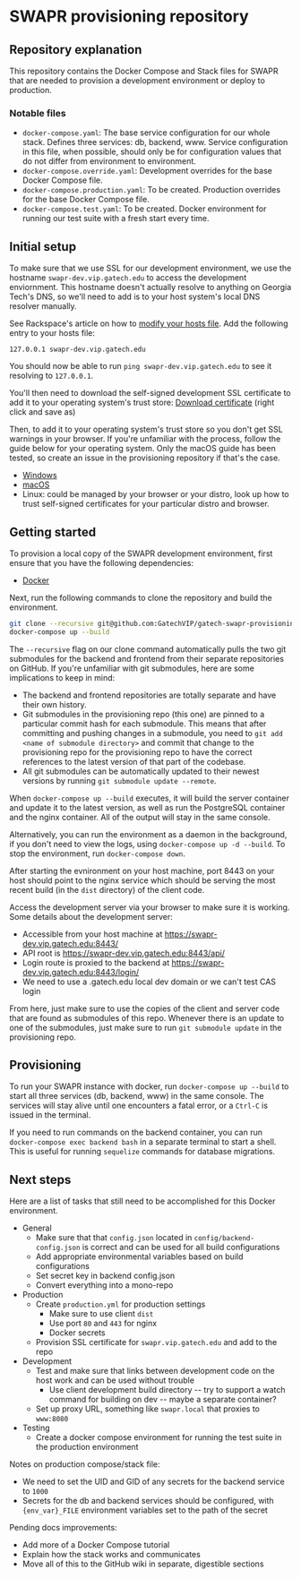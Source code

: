 # SWAPR provisioning repository

## Repository explanation
This repository contains the Docker Compose and Stack files for SWAPR that are needed to provision a development environment or deploy to production.

### Notable files
- `docker-compose.yaml`: The base service configuration for our whole stack. Defines three services: db, backend, www. Service configuration in this file, when possible, should only be for configuration values that do not differ from environment to environment.
- `docker-compose.override.yaml`: Development overrides for the base Docker Compose file.
- `docker-compose.production.yaml`: To be created. Production overrides for the base Docker Compose file.
- `docker-compose.test.yaml`: To be created. Docker environment for running our test suite with a fresh start every time.

## Initial setup
To make sure that we use SSL for our development environment, we use the hostname `swapr-dev.vip.gatech.edu` to access the development enviornment. This hostname doesn't actually resolve to anything on Georgia Tech's DNS, so we'll need to add is to your host system's local DNS resolver manually.

See Rackspace's article on how to [modify your hosts file]. Add the following entry to your hosts file:

```
127.0.0.1 swapr-dev.vip.gatech.edu
```

You should now be able to run `ping swapr-dev.vip.gatech.edu` to see it resolving to `127.0.0.1`.

You'll then need to download the self-signed development SSL certificate to add it to your operating system's trust store: [Download certificate] \(right click and save as\)

Then, to add it to your operating system's trust store so you don't get SSL warnings in your browser. If you're unfamiliar with the process, follow the guide below for your operating system. Only the macOS guide has been tested, so create an issue in the provisioning repository if that's the case.

- [Windows]
- [macOS]
- Linux: could be managed by your browser or your distro, look up how to trust self-signed certificates for your particular distro and browser.


[Modify your hosts file]: <https://support.rackspace.com/how-to/modify-your-hosts-file/>
[Download certificate]: <https://raw.githubusercontent.com/GatechVIP/gatech-swapr-provisioning/master/config/ssl/ssl.dev.cert>
[Windows]: <https://community.spiceworks.com/how_to/1839-installing-self-signed-ca-certificate-in-windows>
[macOS]: <https://tosbourn.com/getting-os-x-to-trust-self-signed-ssl-certificates/>

## Getting started
To provision a local copy of the SWAPR development environment, first ensure that you have the following dependencies:

- [Docker]

Next, run the following commands to clone the repository and build the environment.

```bash
git clone --recursive git@github.com:GatechVIP/gatech-swapr-provisioning.git
docker-compose up --build
```

The `--recursive` flag on our clone command automatically pulls the two git submodules for the backend and frontend from their separate repositories on GitHub. If you're unfamiliar with git submodules, here are some implications to keep in mind:

- The backend and frontend repositories are totally separate and have their own history.
- Git submodules in the provisioning repo (this one) are pinned to a particular commit hash for each submodule. This means that after committing and pushing changes in a submodule, you need to `git add <name of submodule directory>` and commit that change to the provisioning repo for the provisioning repo to have the correct references to the latest version of that part of the codebase.
- All git submodules can be automatically updated to their newest versions by running `git submodule update --remote`.

When `docker-compose up --build` executes, it will build the server container and update it to the latest version, as well as run the PostgreSQL container and the nginx container. All of the output will stay in the same console.

Alternatively, you can run the environment as a daemon in the background, if you don't need to view the logs, using `docker-compose up -d --build`. To stop the environment, run `docker-compose down`.

After starting the evnironment on your host machine, port 8443 on your host should point to the nginx service which should be serving the most recent build (in the `dist` directory) of the client code.

Access the development server via your browser to make sure it is working. Some details about the development server:

- Accessible from your host machine at https://swapr-dev.vip.gatech.edu:8443/
- API root is https://swapr-dev.vip.gatech.edu:8443/api/
- Login route is proxied to the backend at https://swapr-dev.vip.gatech.edu:8443/login/
- We need to use a .gatech.edu local dev domain or we can't test CAS login

From here, just make sure to use the copies of the client and server code that are found as submodules of this repo. Whenever there is an update to one of the submodules,
just make sure to run `git submodule update` in the provisioning repo.

[Docker]: <https://store.docker.com/search?type=edition&offering=community>

## Provisioning

To run your SWAPR instance with docker, run `docker-compose up --build` to start all three services (db, backend, www) in the same console. The services will stay alive until one encounters a fatal error, or a `Ctrl-C` is issued in the terminal.

If you need to run commands on the backend container, you can run `docker-compose exec backend bash` in a separate terminal to start a shell. This is useful for running `sequelize` commands for database migrations.

## Next steps
Here are a list of tasks that still need to be accomplished for this Docker environment.

- General
    - Make sure that that `config.json` located in `config/backend-config.json` is correct and can be used for all build configurations
    - Add appropriate environmental variables based on build configurations
    - Set secret key in backend config.json
    - Convert everything into a mono-repo
- Production
    - Create `production.yml` for production settings
        - Make sure to use client `dist`
        - Use port `80` and `443` for nginx
        - Docker secrets
    - Provision SSL certificate for `swapr.vip.gatech.edu` and add to the repo
- Development
    - Test and make sure that links between development code on the host work and can be used without trouble
        - Use client development build directory -- try to support a watch command for building on dev -- maybe a separate container?
    - Set up proxy URL, something like `swapr.local` that proxies to `www:8080`
- Testing
    - Create a docker compose environment for running the test suite in the production environment

Notes on production compose/stack file:

- We need to set the UID and GID of any secrets for the backend service to `1000`
- Secrets for the db and backend services should be configured, with `{env_var}_FILE` environment variables set to the path of the secret

Pending docs improvements:

- Add more of a Docker Compose tutorial
- Explain how the stack works and communicates
- Move all of this to the GitHub wiki in separate, digestible sections
